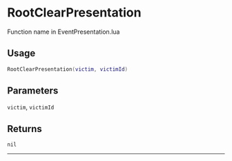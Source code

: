 # RootClearPresentation
Function name in EventPresentation.lua
## Usage
```lua
RootClearPresentation(victim, victimId)
```
## Parameters
`victim`, `victimId`
## Returns
`nil`

---